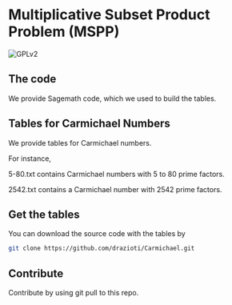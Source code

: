 #  Multiplicative Subset Product Problem (MSPP)

![GPLv2][]

[GPLv2]: https://img.shields.io/badge/license-GPLv2-lightgrey.svg


## The code
We provide Sagemath code, which we used to build the tables.

## Tables for Carmichael Numbers
We provide tables for Carmichael numbers.

For instance,

5-80.txt contains Carmichael numbers with 5 to 80 prime factors.

2542.txt contains a Carmichael number with 2542 prime factors.

## Get the tables
You can download the source code with the tables by

```sh
git clone https://github.com/drazioti/Carmichael.git
```


## Contribute
Contribute by using git pull to this repo. 

